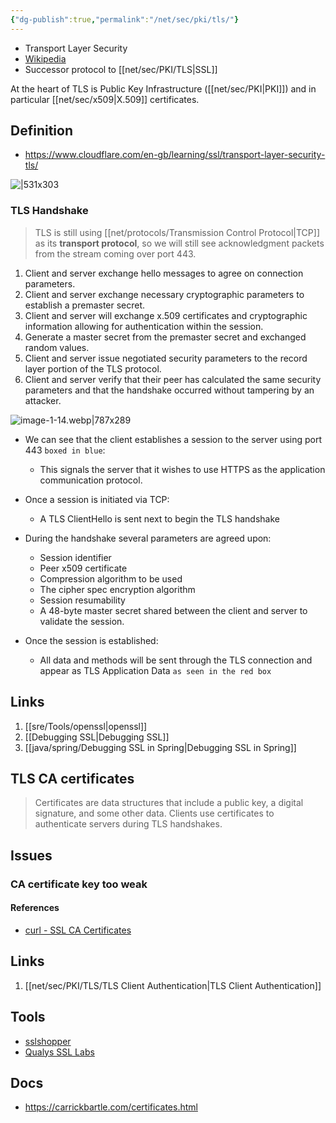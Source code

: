 ```yaml
---
{"dg-publish":true,"permalink":"/net/sec/pki/tls/"}
---
```



- Transport Layer Security 
- [Wikipedia](https://en.wikipedia.org/wiki/Transport_Layer_Security)
- Successor protocol to [[net/sec/PKI/TLS\|SSL]]


At the heart of TLS is Public Key Infrastructure ([[net/sec/PKI\|PKI]]) and in particular [[net/sec/x509\|X.509]] certificates.

## Definition

- https://www.cloudflare.com/en-gb/learning/ssl/transport-layer-security-tls/

![|531x303](https://cf-assets.www.cloudflare.com/slt3lc6tev37/3wZIhjRIjfVSmCbVqkBKzb/4a7aa34324108c725dc25fc9e7c4ea4a/tls-ssl-handshake.png)

### TLS Handshake

> TLS is still using [[net/protocols/Transmission Control Protocol\|TCP]] as its **transport protocol**, so we will still see acknowledgment packets from the stream coming over port 443.

1. Client and server exchange hello messages to agree on connection parameters.
2. Client and server exchange necessary cryptographic parameters to establish a premaster secret.
3. Client and server will exchange x.509 certificates and cryptographic information allowing for authentication within the session.
4. Generate a master secret from the premaster secret and exchanged random values.
5. Client and server issue negotiated security parameters to the record layer portion of the TLS protocol.
6. Client and server verify that their peer has calculated the same security parameters and that the handshake occurred without tampering by an attacker.

![image-1-14.webp|787x289](/img/user/image-1-14.webp)

- We can see that the client establishes a session to the server using port 443 `boxed in blue`:
	- This signals the server that it wishes to use HTTPS as the application communication protocol.

- Once a session is initiated via TCP:
	- A TLS ClientHello is sent next to begin the TLS handshake
- During the handshake several parameters are agreed upon:
	- Session identifier
	- Peer x509 certificate
	- Compression algorithm to be used
	- The cipher spec encryption algorithm
	- Session resumability
	- A 48-byte master secret shared between the client and server to validate the session.

- Once the session is established:
	- All data and methods will be sent through the TLS connection and appear as TLS Application Data `as seen in the red box`

## Links

1. [[sre/Tools/openssl\|openssl]]
2. [[Debugging SSL\|Debugging SSL]]
3. [[java/spring/Debugging SSL in Spring\|Debugging SSL in Spring]]

## TLS CA certificates

> Certificates are data structures that include a public key, a digital signature, and some other data. Clients use certificates to authenticate servers during TLS handshakes.

## Issues

### CA certificate key too weak

#### References

- [curl - SSL CA Certificates](https://curl.haxx.se/docs/sslcerts.html)


## Links

1. [[net/sec/PKI/TLS/TLS Client Authentication\|TLS Client Authentication]]




## Tools

<div class="transclusion internal-embed is-loaded"><div class="markdown-embed">





- [sslshopper](https://www.sslshopper.com/ssl-checker.html)
- [Qualys SSL Labs](https://www.ssllabs.com/ssltest/analyze.html)

</div></div>

## Docs

- https://carrickbartle.com/certificates.html